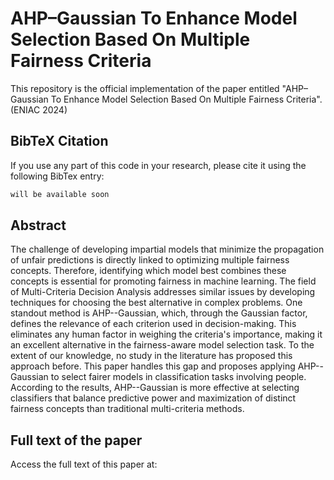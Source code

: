 # AHP–Gaussian To Enhance Model Selection Based On Multiple Fairness Criteria

This repository is the official implementation of the paper entitled "AHP–Gaussian To Enhance Model Selection Based On Multiple Fairness Criteria". (ENIAC 2024)

## BibTeX Citation

If you use any part of this code in your research, please cite it using the following BibTex entry:

```latex
will be available soon
```

## Abstract

The challenge of developing impartial models that minimize the propagation of unfair predictions is directly linked to optimizing multiple fairness concepts. Therefore, identifying which model best combines these concepts is essential for promoting fairness in machine learning. The field of Multi-Criteria Decision Analysis addresses similar issues by developing techniques for choosing the best alternative in complex problems. One standout method is AHP--Gaussian, which, through the Gaussian factor, defines the relevance of each criterion used in decision-making. This eliminates any human factor in weighing the criteria's importance, making it an excellent alternative in the fairness-aware model selection task. To the extent of our knowledge, no study in the literature has proposed this approach before. This paper handles this gap and proposes applying AHP--Gaussian to select fairer models in classification tasks involving people. According to the results, AHP--Gaussian is more effective at selecting classifiers that balance predictive power and maximization of distinct fairness concepts than traditional multi-criteria methods.

## Full text of the paper

Access the full text of this paper at: <will be available soon>

